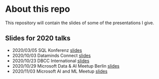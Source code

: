 # About this repo

This repository will contain the slides of some of the presentations I give. 

## Slides for 2020 talks

* 2020/03/05 SQL Konferenz [slides](https://github.com/benkettner/Talks/tree/main/2020/2020-03-05_SQLKonferenz)
* 2020/10/03 Dataminds Connect [slides](https://github.com/benkettner/Talks/tree/main/2020/2020-10-13_Dataminds_Connect)
* 2020/10/23 DBCC International [slides](https://github.com/benkettner/Talks/tree/main/2020/2020-10-23_DBCC_International)
* 2020/10/29 Microsoft Data & AI Meetup Berlin [slides](https://github.com/benkettner/Talks/tree/main/2020/2020-10-29_Microsoft_Data_and_AI_Meetup)
* 2020/11/03 Microsoft AI and ML Meetup [slides](https://github.com/benkettner/Talks/tree/main/2020/2020-11-03_Microsoft_AI_and_ML_Meetup)
